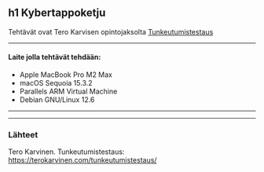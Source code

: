 ## h1 Kybertappoketju

Tehtävät ovat Tero Karvisen opintojaksolta [Tunkeutumistestaus](https://terokarvinen.com/tunkeutumistestaus/)

---

#### Laite jolla tehtävät tehdään:

- Apple MacBook Pro M2 Max
- macOS Sequoia 15.3.2
- Parallels ARM Virtual Machine
- Debian GNU/Linux 12.6

---



---

### Lähteet

Tero Karvinen. Tunkeutumistestaus: https://terokarvinen.com/tunkeutumistestaus/
